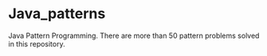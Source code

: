 # Java_patterns
Java Pattern Programming. There are more than 50 pattern problems solved in this repository.
